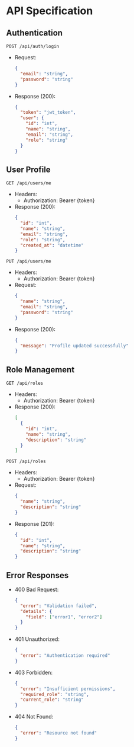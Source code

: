 # API Specification

## Authentication
`POST /api/auth/login`
- Request:
  ```json
  {
    "email": "string",
    "password": "string"
  }
  ```
- Response (200):
  ```json
  {
    "token": "jwt_token",
    "user": {
      "id": "int",
      "name": "string",
      "email": "string",
      "role": "string"
    }
  }
  ```

## User Profile
`GET /api/users/me`
- Headers:
  - Authorization: Bearer {token}
- Response (200):
  ```json
  {
    "id": "int",
    "name": "string",
    "email": "string",
    "role": "string",
    "created_at": "datetime"
  }
  ```

`PUT /api/users/me`
- Headers:
  - Authorization: Bearer {token}
- Request:
  ```json
  {
    "name": "string",
    "email": "string",
    "password": "string" 
  }
  ```
- Response (200):
  ```json
  {
    "message": "Profile updated successfully"
  }
  ```

## Role Management
`GET /api/roles`
- Headers:
  - Authorization: Bearer {token}
- Response (200):
  ```json
  [
    {
      "id": "int",
      "name": "string",
      "description": "string"
    }
  ]
  ```

`POST /api/roles`
- Headers:
  - Authorization: Bearer {token}
- Request:
  ```json
  {
    "name": "string",
    "description": "string"
  }
  ```
- Response (201):
  ```json
  {
    "id": "int",
    "name": "string",
    "description": "string"
  }
  ```

## Error Responses
- 400 Bad Request:
  ```json
  {
    "error": "Validation failed",
    "details": {
      "field": ["error1", "error2"]
    }
  }
  ```

- 401 Unauthorized:
  ```json
  {
    "error": "Authentication required"
  }
  ```

- 403 Forbidden:
  ```json
  {
    "error": "Insufficient permissions",
    "required_role": "string",
    "current_role": "string"
  }
  ```

- 404 Not Found:
  ```json
  {
    "error": "Resource not found"
  }
